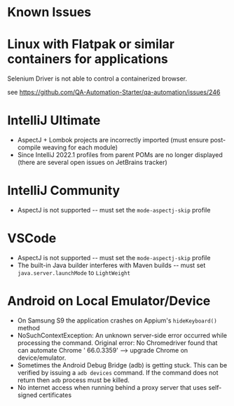 # Known Issues

# Linux with Flatpak or similar containers for applications

Selenium Driver is not able to control a containerized browser.

see https://github.com/QA-Automation-Starter/qa-automation/issues/246


# IntelliJ Ultimate

* AspectJ + Lombok projects are incorrectly imported (must ensure post-compile
  weaving for each module)
* Since IntelliJ 2022.1 profiles from parent POMs are no longer displayed (there
  are several open issues on JetBrains tracker)


# IntelliJ Community

* AspectJ is not supported -- must set the `mode-aspectj-skip` profile


# VSCode

* AspectJ is not supported -- must set the `mode-aspectj-skip` profile
* The built-in Java builder interferes with Maven builds -- must set
`java.server.launchMode` to `LightWeight`


# Android on Local Emulator/Device

* On Samsung S9 the application crashes on Appium's `hideKeyboard()` method
* NoSuchContextException: An unknown server-side error occurred while processing
  the command. Original error: No Chromedriver found that can automate Chrome '
  66.0.3359' --> upgrade Chrome on device/emulator.
* Sometimes the Android Debug Bridge (adb) is getting stuck. This can be
  verified by issuing a `adb devices` command. If the command does not return
  then `adb` process must be killed.
* No internet access when running behind a proxy server that uses self-signed
  certificates 
